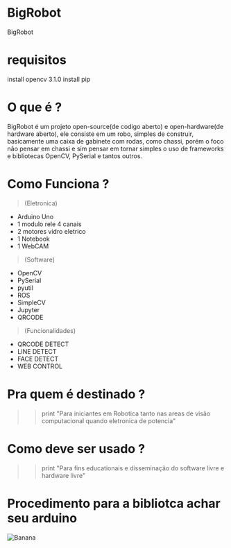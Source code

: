 # BigRobot
BigRobot

# requisitos 
install opencv 3.1.0
install pip
# O que é ?
BigRobot é um projeto open-source(de codigo aberto) e open-hardware(de hardware aberto), 
ele consiste em um robo, simples de construir, basicamente uma caixa de gabinete com rodas, como chassi, porém o foco não pensar em chassi e sim pensar em tornar simples o uso de frameworks e bibliotecas OpenCV, PySerial e tantos outros. 
# Como Funciona ? 
> (Eletronica)
- Arduino Uno
- 1 modulo rele 4 canais
- 2 motores vidro eletrico
- 1 Notebook 
- 1 WebCAM
> (Software)
- OpenCV
- PySerial
- pyutil
- ROS
- SimpleCV
- Jupyter
- QRCODE
> (Funcionalidades)
- QRCODE DETECT
- LINE DETECT
- FACE DETECT 
- WEB CONTROL

# Pra quem é destinado ? 
>> print "Para iniciantes em Robotica tanto nas areas de visão computacional quando eletronica de potencia"
# Como deve ser usado ? 
>> print "Para fins educationais e disseminação do software livre e hardware livre"
# Procedimento para a bibliotca achar seu arduino
![Banana](http://cdn.osxdaily.com/wp-content/uploads/2013/07/dancing-banana.gif)
